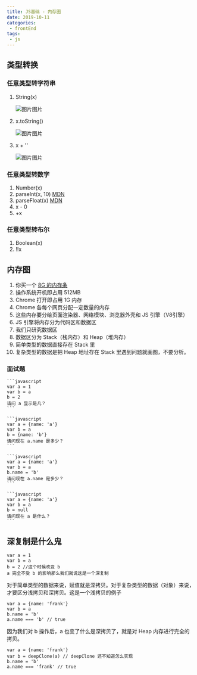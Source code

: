 ```yaml
---
title: JS基础 - 内存图
date: 2019-10-11
categories:
 - frontEnd
tags:
 - js
---
```


## 类型转换

### 任意类型转字符串

1. String(x)

   ![图片](http://static.xiedaimala.com/FrpnWPAjH4_Zh1Ru58nEIC0I4onn)图片

2. x.toString()

   ![图片](http://static.xiedaimala.com/FnbB3yikB790jzpavhE6eyqioUPP)图片

3. x + ''

   ![图片](http://static.xiedaimala.com/FgaPxjEAu8-hzeBRnQ7jdHlZiw85)图片

### 任意类型转数字

1. Number(x)
2. parseInt(x, 10) [MDN](https://developer.mozilla.org/zh-CN/docs/Web/JavaScript/Reference/Global_Objects/parseInt)
3. parseFloat(x) [MDN](https://developer.mozilla.org/zh-CN/docs/Web/JavaScript/Reference/Global_Objects/parseFloat)
4. x - 0
5. +x

### 任意类型转布尔

1. Boolean(x)
2. !!x

## 内存图

1. 你买一个 [8G 的内存条](https://item.jd.com/4071422.html)
2. 操作系统开机即占用 512MB
3. Chrome 打开即占用 1G 内存
4. Chrome 各每个网页分配一定数量的内存
5. 这些内存要分给页面渲染器、网络模块、浏览器外壳和 JS 引擎（V8引擎）
6. JS 引擎将内存分为代码区和数据区
7. 我们只研究数据区
8. 数据区分为 Stack（栈内存）和 Heap（堆内存）
9. 简单类型的数据直接存在 Stack 里
10. 复杂类型的数据是把 Heap 地址存在 Stack 里遇到问题就画图，不要分析。

### 面试题

```
​```javascript
var a = 1
var b = a
b = 2
请问 a 显示是几？  
​```

​```javascript
var a = {name: 'a'}
var b = a
b = {name: 'b'}
请问现在 a.name 是多少？
​```

​```javascript
var a = {name: 'a'}
var b = a
b.name = 'b'
请问现在 a.name 是多少？
​```

​```javascript
var a = {name: 'a'}
var b = a
b = null
请问现在 a 是什么？
​```
```

## 深复制是什么鬼

```
var a = 1
var b = a
b = 2 //这个时候改变 b
a 完全不受 b 的影响那么我们就说这是一个深复制
```

对于简单类型的数据来说，赋值就是深拷贝。对于复杂类型的数据（对象）来说，才要区分浅拷贝和深拷贝。这是一个浅拷贝的例子

```
var a = {name: 'frank'}
var b = a
b.name = 'b'
a.name === 'b' // true
```

因为我们对 b 操作后，a 也变了什么是深拷贝了，就是对 Heap 内存进行完全的拷贝。

```
var a = {name: 'frank'}
var b = deepClone(a) // deepClone 还不知道怎么实现
b.name = 'b'
a.name === 'frank' // true
```
